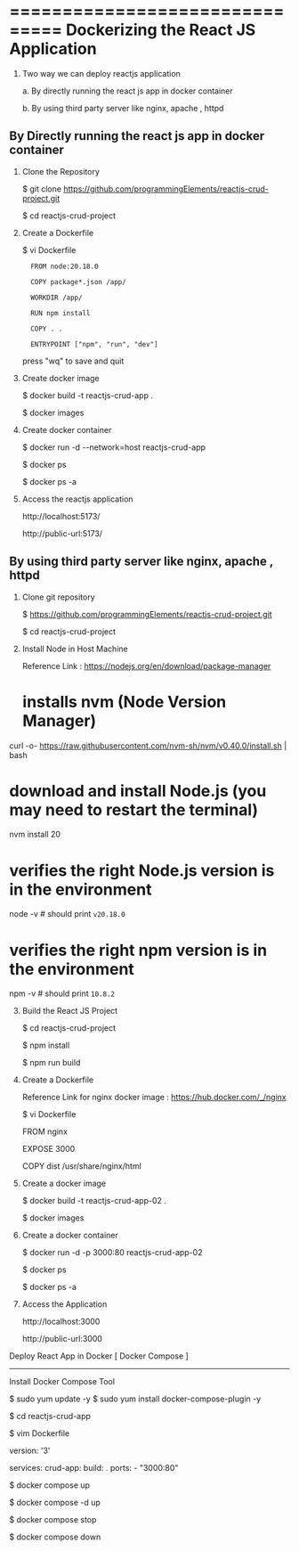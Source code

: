 ===============================
Dockerizing the React JS Application
===============================

1. Two way we can deploy reactjs application
   
     a. By directly running the react js app in docker container

     b. By using third party server like nginx, apache , httpd 

By Directly running the react js app in docker container
------------------------------------------------------------------------

1. Clone the Repository
   
    $ git clone https://github.com/programmingElements/reactjs-crud-project.git

    $ cd reactjs-crud-project

2. Create a Dockerfile

     $ vi Dockerfile
       
         FROM node:20.18.0
         
         COPY package*.json /app/

         WORKDIR /app/

         RUN npm install

         COPY . .

         ENTRYPOINT ["npm", "run", "dev"]

    press "wq" to save and quit

3. Create docker image

    $ docker build -t reactjs-crud-app .
    
    $ docker images

4. Create docker container

    $ docker run -d --network=host reactjs-crud-app

    $ docker ps 

    $ docker ps -a

5. Access the reactjs application

    http://localhost:5173/
    
    http://public-url:5173/


By using third party server like nginx, apache , httpd 
---------------------------------------------------------------------

1. Clone git repository

   $ https://github.com/programmingElements/reactjs-crud-project.git
   
   $ cd reactjs-crud-project

2. Install Node in Host Machine

    Reference Link :  https://nodejs.org/en/download/package-manager


   # installs nvm (Node Version Manager)
  curl -o- https://raw.githubusercontent.com/nvm-sh/nvm/v0.40.0/install.sh | bash

  # download and install Node.js (you may need to restart the terminal)
  nvm install 20

  # verifies the right Node.js version is in the environment
  node -v # should print `v20.18.0`

  # verifies the right npm version is in the environment
  npm -v # should print `10.8.2`

3. Build the React JS Project
    
    $ cd reactjs-crud-project

    $ npm install

    $ npm run build

4. Create a Dockerfile
   
    Reference Link for nginx docker image : https://hub.docker.com/_/nginx
    
    $ vi Dockerfile

     FROM nginx
    
     EXPOSE 3000

     COPY dist /usr/share/nginx/html

5. Create a docker image
    
    $ docker build -t reactjs-crud-app-02 .
  
    $ docker images


6. Create a docker container

   $ docker run -d -p 3000:80 reactjs-crud-app-02

   $ docker ps 

   $ docker ps -a

7. Access the Application

    http://localhost:3000

    http://public-url:3000

     

Deploy React App in Docker [ Docker Compose ]
_____________________________________________

Install Docker Compose Tool

$ sudo yum update -y
$ sudo yum install docker-compose-plugin -y

$ cd reactjs-crud-app

$ vim Dockerfile
   
   version: '3'

   services:
     crud-app:
       build: .
       ports:
         - "3000:80"

$ docker compose up

$ docker compose -d up

$ docker compose stop

$ docker compose down










































